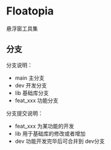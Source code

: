# Floatopia
悬浮窗工具集

## 分支
分支说明：
- main 主分支
- dev 开发分支
- lib 基础库分支
- feat_xxx 功能分支

分支提交说明：
- feat_xxx 为某功能的开发
- lib 用于基础库的修改或者增加
- dev 功能开发完毕后可合并到 dev分支

